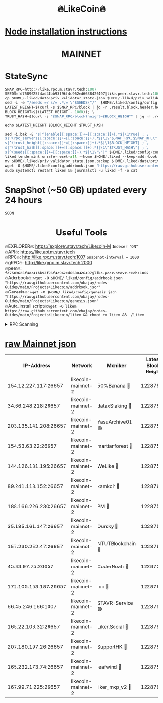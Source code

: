 <h1 align="center"> 🔥LikeCoin🔥</h1>

[Node installation instructions](https://github.com/obajay/nodes-Guides/tree/main/Projects/Likecoin)
=
<h1 align="center"> MAINNET</h1>

# StateSync
```python
SNAP_RPC=http://like.rpc.m.stavr.tech:1007
SEEDS=fd7589625f4ad41bb93f96f4c962ed6638426497@like.peer.stavr.tech:1006
cp $HOME/.liked/data/priv_validator_state.json $HOME/.liked/priv_validator_state.json.backup
sed -i -e "/seeds =/ s/= .*/= \"$SEEDS\"/"  $HOME/.liked/config/config.toml
LATEST_HEIGHT=$(curl -s $SNAP_RPC/block | jq -r .result.block.header.height); \
BLOCK_HEIGHT=$((LATEST_HEIGHT - 1000)); \
TRUST_HASH=$(curl -s "$SNAP_RPC/block?height=$BLOCK_HEIGHT" | jq -r .result.block_id.hash)

echo $LATEST_HEIGHT $BLOCK_HEIGHT $TRUST_HASH

sed -i.bak -E "s|^(enable[[:space:]]+=[[:space:]]+).*$|\1true| ; \
s|^(rpc_servers[[:space:]]+=[[:space:]]+).*$|\1\"$SNAP_RPC,$SNAP_RPC\"| ; \
s|^(trust_height[[:space:]]+=[[:space:]]+).*$|\1$BLOCK_HEIGHT| ; \
s|^(trust_hash[[:space:]]+=[[:space:]]+).*$|\1\"$TRUST_HASH\"| ; \
s|^(seeds[[:space:]]+=[[:space:]]+).*$|\1\"\"|" $HOME/.liked/config/config.toml
liked tendermint unsafe-reset-all --home $HOME/.liked --keep-addr-book
mv $HOME/.liked/priv_validator_state.json.backup $HOME/.liked/data/priv_validator_state.json
wget -O $HOME/.liked/config/addrbook.json "https://raw.githubusercontent.com/obajay/nodes-Guides/main/Projects/Likecoin/addrbook.json"
sudo systemctl restart liked && journalctl -u liked -f -o cat
```
# SnapShot (~50 GB) updated every 24 hours
```python
SOON
```

 <h1 align="center"> Useful Tools</h1>

🔥EXPLORER🔥:     https://explorer.stavr.tech/Likecoin-M        `Indexer "ON"` \
🔥API🔥:          https://like.api.m.stavr.tech \
🔥RPC🔥:          http://like.rpc.m.stavr.tech:1007              `Snapshot-interval = 1000` \
🔥gRPC🔥:         http://like.grpc.m.stavr.tech:2000 \
🔥peer🔥:         `fd7589625f4ad41bb93f96f4c962ed6638426497@like.peer.stavr.tech:1006` \
🔥Addrbook🔥:  `wget -O $HOME/.liked/config/addrbook.json "https://raw.githubusercontent.com/obajay/nodes-Guides/main/Projects/Likecoin/addrbook.json"` \
🔥Genesis🔥:  `wget -O $HOME/.liked/config/genesis.json "https://raw.githubusercontent.com/obajay/nodes-Guides/main/Projects/Likecoin/genesis.json"` \
🔥Auto_install script🔥:`wget -O likem https://raw.githubusercontent.com/obajay/nodes-Guides/main/Projects/Likecoin/likem && chmod +x likem && ./likem`

<details>
<summary>RPC Scanning</summary>

<h2 align="center"> We scan nodes in real time every 4 hours. And we provide the final result of RPC endpoints.
We cannot influence the operation of these nodes in any way. </h2>


```python
If Voting Power is higher than 0 --> then the Node is a validator of the network and may be subject to attack and be a potential threat to the chain.
```
```python
We marked such validators with a red symbol
```

</details>

[raw Mainnet json](https://rpc-check.likem.stavr.tech/likem/rpc-likem-result.json)
=


<table><tr><th>IP-Address</th><th>Network</th><th>Moniker</th><th>Latest Block Height</th><th>Earliest Block Height</th><th>Catching Up</th><th>Tx Index</th><th>Voting Power</th><th>Scan Time</th></tr><tr><td>154.12.227.117:26657</td><td>likecoin-mainnet-2</td><td>50%Banana 🔴</td><td>12287593</td><td>1</td><td>False</td><td>on</td><td>775923735</td><td>2023-12-20T08:10:35.038923838UTC</td></tr><tr><td>34.66.248.218:26657</td><td>likecoin-mainnet-2</td><td>dataxStaking 🔴</td><td>12287595</td><td>1</td><td>False</td><td>on</td><td>21734391385</td><td>2023-12-20T08:10:43.621441936UTC</td></tr><tr><td>203.135.141.208:26657</td><td>likecoin-mainnet-2</td><td>YasuArchive01 🟢</td><td>12287597</td><td>1</td><td>False</td><td>on</td><td>0</td><td>2023-12-20T08:10:57.649754663UTC</td></tr><tr><td>154.53.63.22:26657</td><td>likecoin-mainnet-2</td><td>martianforest 🔴</td><td>12287598</td><td>1</td><td>False</td><td>on</td><td>876740195</td><td>2023-12-20T08:11:01.358760235UTC</td></tr><tr><td>144.126.131.195:26657</td><td>likecoin-mainnet-2</td><td>WeLike 🔴</td><td>12287594</td><td>5101130</td><td>False</td><td>on</td><td>115551386652</td><td>2023-12-20T08:10:37.914330023UTC</td></tr><tr><td>89.241.118.152:26657</td><td>likecoin-mainnet-2</td><td>kamkcir 🔴</td><td>12287601</td><td>5504726</td><td>False</td><td>on</td><td>2478214911</td><td>2023-12-20T08:11:17.766696611UTC</td></tr><tr><td>188.166.226.230:26657</td><td>likecoin-mainnet-2</td><td>PM 🔴</td><td>12287598</td><td>7730955</td><td>False</td><td>on</td><td>22429725113</td><td>2023-12-20T08:11:02.302084810UTC</td></tr><tr><td>35.185.161.147:26657</td><td>likecoin-mainnet-2</td><td>Oursky 🔴</td><td>12287598</td><td>8394252</td><td>False</td><td>on</td><td>29555788079</td><td>2023-12-20T08:11:00.470882468UTC</td></tr><tr><td>157.230.252.47:26657</td><td>likecoin-mainnet-2</td><td>NTUTBlockchain 🔴</td><td>12287595</td><td>9318400</td><td>False</td><td>on</td><td>890111124</td><td>2023-12-20T08:10:42.957081716UTC</td></tr><tr><td>45.33.97.75:26657</td><td>likecoin-mainnet-2</td><td>CoderNoah 🔴</td><td>12287597</td><td>11014944</td><td>False</td><td>on</td><td>19321061650</td><td>2023-12-20T08:10:59.331944751UTC</td></tr><tr><td>172.105.153.187:26657</td><td>likecoin-mainnet-2</td><td>mn 🔴</td><td>12287600</td><td>11233444</td><td>False</td><td>off</td><td>50032790758</td><td>2023-12-20T08:11:15.309932598UTC</td></tr><tr><td>66.45.246.166:1007</td><td>likecoin-mainnet-2</td><td>STAVR-Service 🟢</td><td>12287596</td><td>11931594</td><td>False</td><td>on</td><td>0</td><td>2023-12-20T08:10:49.013297315UTC</td></tr><tr><td>165.22.106.32:26657</td><td>likecoin-mainnet-2</td><td>Liker.Social 🔴</td><td>12287596</td><td>12060895</td><td>False</td><td>on</td><td>45185309721</td><td>2023-12-20T08:10:52.320021057UTC</td></tr><tr><td>207.180.197.26:26657</td><td>likecoin-mainnet-2</td><td>SupportHK 🔴</td><td>12287592</td><td>12089921</td><td>False</td><td>on</td><td>8795958238</td><td>2023-12-20T08:10:30.272177898UTC</td></tr><tr><td>165.232.173.74:26657</td><td>likecoin-mainnet-2</td><td>leafwind 🔴</td><td>12287597</td><td>12224694</td><td>False</td><td>off</td><td>40479798053</td><td>2023-12-20T08:10:58.617889353UTC</td></tr><tr><td>167.99.71.225:26657</td><td>likecoin-mainnet-2</td><td>liker_mxp_v2 🔴</td><td>12287602</td><td>12280299</td><td>False</td><td>off</td><td>26682184801</td><td>2023-12-20T08:11:24.894086607UTC</td></tr></table>
